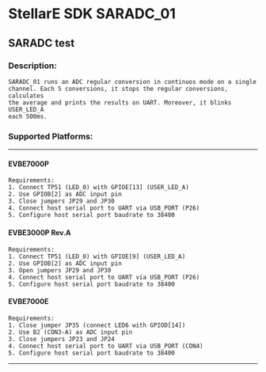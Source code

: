 # StellarE SDK SARADC_01

## SARADC test

### Description: 
	SARADC_01 runs an ADC regular conversion in continuos mode on a single
	channel. Each 5 conversions, it stops the regular conversions, calculates
	the average and prints the results on UART. Moreover, it blinks USER_LED_A
	each 500ms.
### Supported Platforms:
-----------------------------------------------------------
#### EVBE7000P
	Requirements:
	1. Connect TP51 (LED_0) with GPIOE[13] (USER_LED_A)
	2. Use GPIOB[2] as ADC input pin
	3. Close jumpers JP29 and JP30
	4. Connect host serial port to UART via USB_PORT (P26)
	5. Configure host serial port baudrate to 38400
#### EVBE3000P Rev.A
	Requirements:
	1. Connect TP51 (LED_0) with GPIOE[9] (USER_LED_A)
	2. Use GPIOB[2] as ADC input pin
	3. Open jumpers JP29 and JP30
	4. Connect host serial port to UART via USB_PORT (P26)
	5. Configure host serial port baudrate to 38400
#### EVBE7000E
	Requirements:
	1. Close jumper JP35 (connect LED6 with GPIOD[14])
	2. Use B2 (CON3-A) as ADC input pin
	3. Close jumpers JP23 and JP24
	4. Connect host serial port to UART via USB_PORT (CON4)
	5. Configure host serial port baudrate to 38400
-----------------------------------------------------------